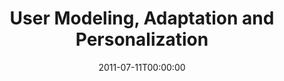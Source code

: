 ---
acronym: UMAP 2011
date: '2011-07-11T00:00:00'
ext_url: http://www.umap2011.org/
location: Girona, Spain
submission_date: '2011-04-15T00:00:00'
title: User Modeling, Adaptation and Personalization
---